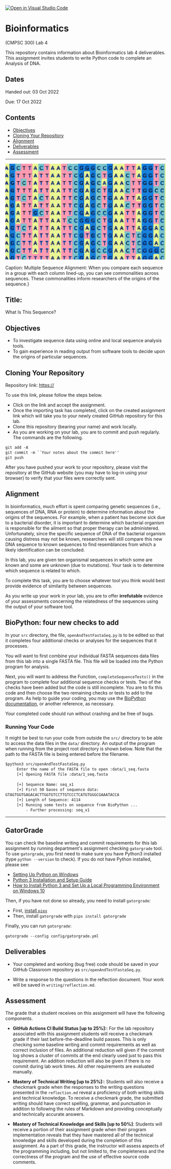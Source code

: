 [![Open in Visual Studio Code](https://classroom.github.com/assets/open-in-vscode-c66648af7eb3fe8bc4f294546bfd86ef473780cde1dea487d3c4ff354943c9ae.svg)](https://classroom.github.com/online_ide?assignment_repo_id=8745836&assignment_repo_type=AssignmentRepo)
# Bioinformatics
(CMPSC 300) Lab 4

This repository contains information about Bioinformatics lab 4 deliverables. This assignment invites students to write Python code to complete an Analysis of DNA.

## Dates

Handed out: 03 Oct 2022

Due: 17 Oct 2022

 ## Contents

- [Objectives](#Objectives)
- [Cloning Your Repository](#Cloning-Your-Repository)
- [Alignment](#Alignment)
- [Deliverables](#Deliverables)
- [Assessment](#Assessment)

--------------------------------------------------------------------------------



<center>
  <img src="graphics/align_i.png" width="550" height="300">
</center>

Caption: Multiple Sequence Alignment: When you compare each sequence in a group with each column lined-up, you can see commonalities across sequences. These commonalities inform researchers of the origins of the sequence.}

## Title:
What Is This Sequence?

## Objectives

- To investigate sequence data using online and local sequence analysis tools.
- To gain experience in reading output from software tools to decide upon the origins of particular sequences.

## Cloning Your Repository

Repository link: [https://]()

To use this link, please follow the steps below.

- Click on the link and accept the assignment.
- Once the importing task has completed, click on the created assignment link which will take you to your newly created GitHub repository for this lab.
- Clone this repository (bearing your name) and work locally.
- As you are working on your lab, you are to commit and push regularly. The commands are the following.

```
git add -A
git commit -m ``Your notes about the commit here''
git push
```

After you have pushed your work to your repository, please visit the repository at the GitHub website (you may have to log-in using your browser) to verify that your files were correctly sent.

## Alignment

In bioinformatics, much effort is spent comparing genetic sequences (i.e., sequences of DNA, RNA or protein) to determine information about the origins of the sequences. For example, when a patient has become sick due to a bacterial disorder, it is important to determine which bacterial organism is responsible for the ailment so that proper therapy can be administered. Unfortunately, since the specific sequence of DNA of the bacterial organism causing distress may not be known, researchers will still compare this new DNA sequence to known sequences to find resemblances from which a likely identification can be concluded.

In this lab, you are given ten organismal sequences in which some are known and some are unknown (due to mutations). Your task is to determine which sequence is related to which.

To complete this task, you are to choose whatever tool you think would best provide evidence of similarity between sequences.

As you write up your work in your lab, you are to offer  **irrefutable** evidence of your assessments concerning the relatedness of the sequences using the output of your software tool.


## BioPython: four new checks to add

In your `src` directory, the file, `openAndTestFastaSeq.py` is to be edited so that it completes four additional checks or analyses for the sequences that it processes.

You will want to first combine your individual FASTA sequences data files from this lab into a single FASTA file. This file will be loaded into the Python program for analysis.

Next, you will want to address the Function, `completeSequenceTests()` in the program to complete four additional sequence checks or tests. Two of the checks have been added but the code is still incomplete. You are to fix this code and then choose the two remaining checks or tests to add to the program. As help to guide your coding, you may use the [BioPython documentation](https://biopython.org/wiki/SeqIO), or another reference, as necessary.

Your completed code should run without crashing and be free of bugs.

### Running Your Code

It might be best to run your code from outside the `src/` directory to be able to access the data files in the `data/` directory. An output of the program when running from the project root directory is shown below. Note that the path to the FASTA file is being entered before the filename.

```
$python3 src/openAndTestFastaSeq.py
	 Enter the name of the FASTA file to open :data/1_seq.fasta
	 [+] Opening FASTA file :data/1_seq.fasta

	 [+] Sequence Name: seq_x1
	 [+] First 50 bases of sequence data: GTAGTGGTGAGACACTTGGTGTCCTTGTCCCTCATGTGGGCGAAATACCA
	 [+] Length of Sequence: 4114
	 [+] Running some tests on sequence from BioPython ...
		 - Further processing: seq_x1
```

---

## GatorGrade

You can check the baseline writing and commit requirements for this lab assignment by running department's assignment checking `gatorgrade` tool. To use `gatorgrade`, you first need to make sure you have Python3 installed (type `python --version` to check). If you do not have Python installed, please see:

- [Setting Up Python on Windows](https://realpython.com/lessons/python-windows-setup/)
- [Python 3 Installation and Setup Guide](https://realpython.com/installing-python/)
- [How to Install Python 3 and Set Up a Local Programming Environment on Windows 10](https://www.digitalocean.com/community/tutorials/how-to-install-python-3-and-set-up-a-local-programming-environment-on-windows-10)

Then, if you have not done so already, you need to install `gatorgrade`:

- First, [install `pipx`](https://pypa.github.io/pipx/installation/)
- Then, install `gatorgrade` with `pipx install gatorgrade`

Finally, you can run `gatorgrade`:

`gatorgrade --config config/gatorgrade.yml`


## Deliverables

- Your completed and working (bug free) code should be saved in your GitHub Classroom repository as `src/openAndTestFastaSeq.py`.

- Write a response to the questions in the reflection document. Your work will be saved in `writing/reflection.md`.

## Assessment

The grade that a student receives on this assignment will have the following components.

- **GitHub Actions CI Build Status [up to 25%]:**: For the lab repository associated with this assignment students will receive a checkmark grade if their last before-the-deadline build passes. This is only checking some baseline writing and commit requirements as well as correct inclusion of files. An additional reduction will given if the commit log shows a cluster of commits at the end clearly used just to pass this requirement. An addition reduction will also be given if there is no commit during lab work times. All other requirements are evaluated manually.

- **Mastery of Technical Writing [up to 25%]:**: Students will also receive a checkmark grade when the responses to the writing questions presented in the `reflection.md` reveal a proficiency of both writing skills and technical knowledge. To receive a checkmark grade, the submitted writing should have correct spelling, grammar, and punctuation in addition to following the rules of Markdown and providing conceptually and technically accurate answers.

- **Mastery of Technical Knowledge and Skills [up to 50%]**: Students will receive a portion of their assignment grade when their program implementation reveals that they have mastered all of the technical knowledge and skills developed during the completion of this assignment. As a part of this grade, the instructor will assess aspects of the programming including, but not limited to, the completeness and the correctness of the program and the use of effective source code comments.
